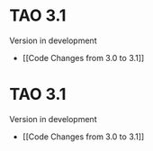 <!--
created_at: '2015-12-15 17:41:48'
updated_at: '2015-12-15 17:41:48'
authors:
    - 'Joel Bout'
-->

TAO 3.1
=======

Version in development

-   [[Code Changes from 3.0 to 3.1]]

TAO 3.1
=======

Version in development

-   [[Code Changes from 3.0 to 3.1]]


